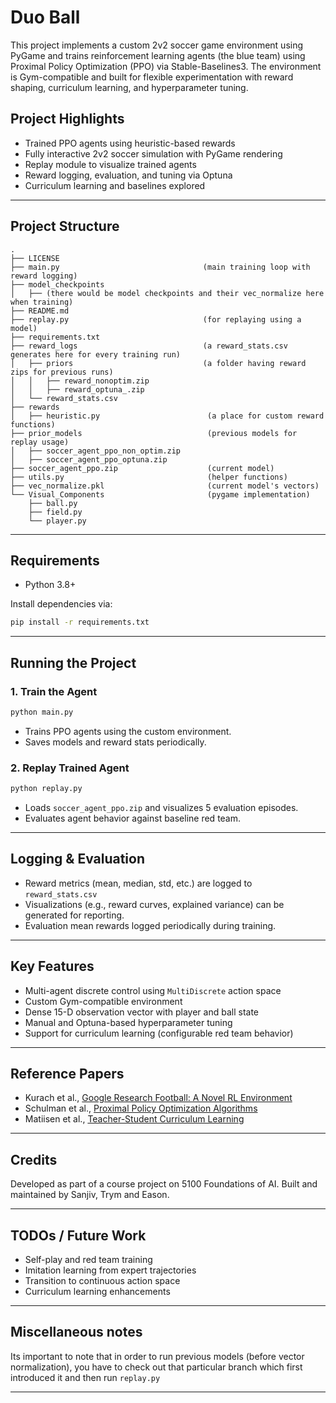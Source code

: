 
# Duo Ball

This project implements a custom 2v2 soccer game environment using PyGame and trains reinforcement learning agents (the blue team) using Proximal Policy Optimization (PPO) via Stable-Baselines3. The environment is Gym-compatible and built for flexible experimentation with reward shaping, curriculum learning, and hyperparameter tuning.

## Project Highlights

- Trained PPO agents using heuristic-based rewards
- Fully interactive 2v2 soccer simulation with PyGame rendering
- Replay module to visualize trained agents
- Reward logging, evaluation, and tuning via Optuna
- Curriculum learning and baselines explored

---

## Project Structure

```
.
├── LICENSE
├── main.py                                (main training loop with reward logging)
├── model_checkpoints
│   ├── (there would be model checkpoints and their vec_normalize here when training)
├── README.md
├── replay.py                              (for replaying using a model)
├── requirements.txt 
├── reward_logs                            (a reward_stats.csv generates here for every training run)
│   ├── priors                             (a folder having reward zips for previous runs)
│   │   ├── reward_nonoptim.zip
│   │   ├── reward_optuna_.zip
│   └── reward_stats.csv
├── rewards
│   ├── heuristic.py                        (a place for custom reward functions)
├── prior_models                            (previous models for replay usage)
│   ├── soccer_agent_ppo_non_optim.zip
│   ├── soccer_agent_ppo_optuna.zip
├── soccer_agent_ppo.zip                    (current model)
├── utils.py                                (helper functions)
├── vec_normalize.pkl                       (current model's vectors)
└── Visual_Components                       (pygame implementation)
    ├── ball.py
    ├── field.py
    └── player.py
```

---

## Requirements

- Python 3.8+

Install dependencies via:

```bash
pip install -r requirements.txt
```

---

## Running the Project

### 1. Train the Agent

```bash
python main.py
```

- Trains PPO agents using the custom environment.
- Saves models and reward stats periodically.

### 2. Replay Trained Agent

```bash
python replay.py
```

- Loads `soccer_agent_ppo.zip` and visualizes 5 evaluation episodes.
- Evaluates agent behavior against baseline red team.

---

## Logging & Evaluation

- Reward metrics (mean, median, std, etc.) are logged to `reward_stats.csv`
- Visualizations (e.g., reward curves, explained variance) can be generated for reporting.
- Evaluation mean rewards logged periodically during training.

---

## Key Features

- Multi-agent discrete control using `MultiDiscrete` action space
- Custom Gym-compatible environment
- Dense 15-D observation vector with player and ball state
- Manual and Optuna-based hyperparameter tuning
- Support for curriculum learning (configurable red team behavior)

---

## Reference Papers

- Kurach et al., [Google Research Football: A Novel RL Environment](https://arxiv.org/abs/1907.11180)
- Schulman et al., [Proximal Policy Optimization Algorithms](https://arxiv.org/abs/1707.06347)
- Matiisen et al., [Teacher-Student Curriculum Learning](https://arxiv.org/abs/1707.00183)
  
---

## Credits

Developed as part of a course project on 5100 Foundations of AI. Built and maintained by Sanjiv, Trym and Eason.

---

## TODOs / Future Work

- Self-play and red team training
- Imitation learning from expert trajectories
- Transition to continuous action space
- Curriculum learning enhancements

  
---

## Miscellaneous notes
Its important to note that in order to run previous models (before vector normalization), you have to check out that particular branch which
first introduced it and then run `replay.py`

---
